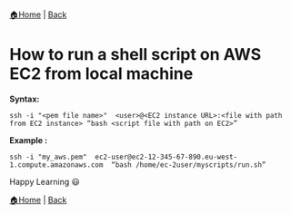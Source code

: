 [:house:Home](https://github.com/debbiswal/Articles) | [Back](https://github.com/debbiswal/Articles/blob/master/README.md#aws)  

# How to run a shell script on AWS EC2 from local machine  

**Syntax:**  
```shell
ssh -i "<pem file name>"  <user>@<EC2 instance URL>:<file with path from EC2 instance> “bash <script file with path on EC2>”
```  

**Example :**  
```shell
ssh -i "my_aws.pem"  ec2-user@ec2-12-345-67-890.eu-west-1.compute.amazonaws.com  “bash /home/ec-2user/myscripts/run.sh”
```  

Happy Learning :smiley:  

[:house:Home](https://github.com/debbiswal/Articles) | [Back](https://github.com/debbiswal/Articles/blob/master/README.md#aws)  
